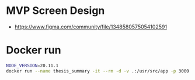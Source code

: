 # MVP Screen Design
- https://www.figma.com/community/file/1348580575054102591

# Docker run
```bash
NODE_VERSION=20.11.1
docker run --name thesis_summary -it --rm -d -v .:/usr/src/app -p 3000:3000 node:${NODE_VERSION}
```
